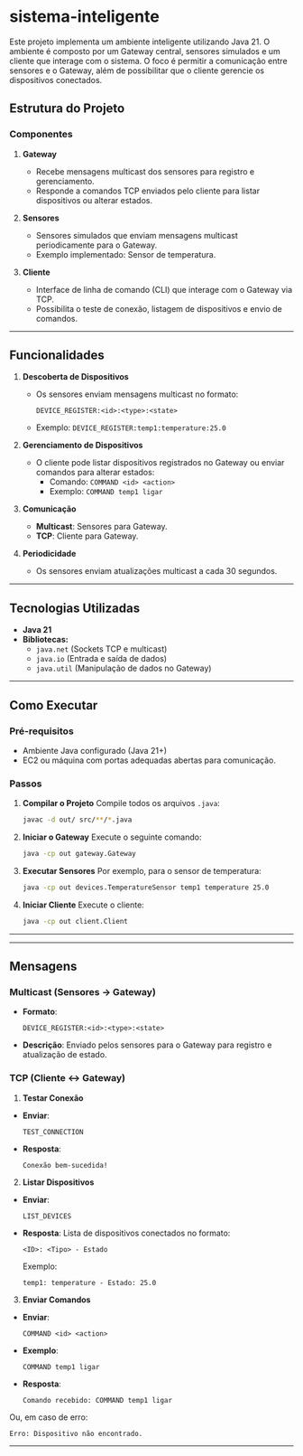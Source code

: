 # sistema-inteligente

Este projeto implementa um ambiente inteligente utilizando Java 21. O ambiente é composto por um Gateway central, sensores simulados e um cliente que interage com o sistema. O foco é permitir a comunicação entre sensores e o Gateway, além de possibilitar que o cliente gerencie os dispositivos conectados.

## Estrutura do Projeto

### Componentes

1. **Gateway**
   - Recebe mensagens multicast dos sensores para registro e gerenciamento.
   - Responde a comandos TCP enviados pelo cliente para listar dispositivos ou alterar estados.
   
2. **Sensores**
   - Sensores simulados que enviam mensagens multicast periodicamente para o Gateway.
   - Exemplo implementado: Sensor de temperatura.

3. **Cliente**
   - Interface de linha de comando (CLI) que interage com o Gateway via TCP.
   - Possibilita o teste de conexão, listagem de dispositivos e envio de comandos.

---

## Funcionalidades

1. **Descoberta de Dispositivos**
   - Os sensores enviam mensagens multicast no formato:
     ```
     DEVICE_REGISTER:<id>:<type>:<state>
     ```
   - Exemplo: `DEVICE_REGISTER:temp1:temperature:25.0`

2. **Gerenciamento de Dispositivos**
   - O cliente pode listar dispositivos registrados no Gateway ou enviar comandos para alterar estados:
     - Comando: `COMMAND <id> <action>`
     - Exemplo: `COMMAND temp1 ligar`

3. **Comunicação**
   - **Multicast**: Sensores para Gateway.
   - **TCP**: Cliente para Gateway.

4. **Periodicidade**
   - Os sensores enviam atualizações multicast a cada 30 segundos.

---

## Tecnologias Utilizadas

- **Java 21**
- **Bibliotecas:**
  - `java.net` (Sockets TCP e multicast)
  - `java.io` (Entrada e saída de dados)
  - `java.util` (Manipulação de dados no Gateway)

---

## Como Executar

### Pré-requisitos

- Ambiente Java configurado (Java 21+)
- EC2 ou máquina com portas adequadas abertas para comunicação.

### Passos

1. **Compilar o Projeto**
   Compile todos os arquivos `.java`:
   ```bash
   javac -d out/ src/**/*.java
   ```
2. **Iniciar o Gateway**
   Execute o seguinte comando:
   ```bash
   java -cp out gateway.Gateway
   ```
3. **Executar Sensores**
   Por exemplo, para o sensor de temperatura:
   ```bash
   java -cp out devices.TemperatureSensor temp1 temperature 25.0
   ```
4. **Iniciar Cliente**
   Execute o cliente:
   ```bash
   java -cp out client.Client
   ```
---

---

## Mensagens

### Multicast (Sensores → Gateway)

- **Formato**:
   ```
   DEVICE_REGISTER:<id>:<type>:<state>
   ```
- **Descrição**: Enviado pelos sensores para o Gateway para registro e atualização de estado. 

### TCP (Cliente ↔ Gateway)

1. **Testar Conexão**
 - **Enviar**: 
   ```
   TEST_CONNECTION
   ```
 - **Resposta**: 
   ```
   Conexão bem-sucedida!
   ```

2. **Listar Dispositivos**
 - **Enviar**: 
   ```
   LIST_DEVICES
   ```
 - **Resposta**: 
   Lista de dispositivos conectados no formato:
   ```
   <ID>: <Tipo> - Estado
   ```
   Exemplo:
   ```
   temp1: temperature - Estado: 25.0
   ```

3. **Enviar Comandos**
 - **Enviar**: 
   ```
   COMMAND <id> <action>
   ```
 - **Exemplo**:
   ```
   COMMAND temp1 ligar
   ```
 - **Resposta**: 
   ```
   Comando recebido: COMMAND temp1 ligar
   ```
 Ou, em caso de erro:
   ```
   Erro: Dispositivo não encontrado.
   ```

---
